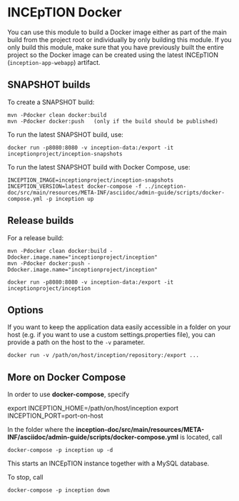 # INCEpTION Docker

You can use this module to build a Docker image either as part of the main build from the project
root or individually by only building this module. If you only build this module, make sure that
you have previously built the entire project so the Docker image can be created using the latest
INCEpTION (`inception-app-webapp`) artifact. 

## SNAPSHOT builds
To create a SNAPSHOT build:

    mvn -Pdocker clean docker:build
    mvn -Pdocker docker:push   (only if the build should be published)

To run the latest SNAPSHOT build, use: 

    docker run -p8080:8080 -v inception-data:/export -it inceptionproject/inception-snapshots

To run the latest SNAPSHOT build with Docker Compose, use:

    INCEPTION_IMAGE=inceptionproject/inception-snapshots INCEPTION_VERSION=latest docker-compose -f ../inception-doc/src/main/resources/META-INF/asciidoc/admin-guide/scripts/docker-compose.yml -p inception up

## Release builds
   
For a release build:

    mvn -Pdocker clean docker:build -Ddocker.image.name="inceptionproject/inception"
    mvn -Pdocker docker:push -Ddocker.image.name="inceptionproject/inception"
        
    docker run -p8080:8080 -v inception-data:/export -it inceptionproject/inception

## Options
If you want to keep the application data easily accessible in a folder on your host (e.g. if you
want to use a custom settings.properties file), you can provide a path on the host to the `-v` 
parameter.

    docker run -v /path/on/host/inception/repository:/export ...

## More on Docker Compose
In order to use **docker-compose**, specify 

export INCEPTION_HOME=/path/on/host/inception
export INCEPTION_PORT=port-on-host

In the folder where the **inception-doc/src/main/resources/META-INF/asciidoc/admin-guide/scripts/docker-compose.yml** is located, call

    docker-compose -p inception up -d
    
This starts an INCEpTION instance together with a MySQL database.   
    
To stop, call

    docker-compose -p inception down
